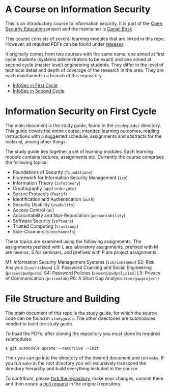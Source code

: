 A Course on Information Security
===============================================================================

This is an introductory course to information security.  It is part of the 
[Open Security Education][OpenSecEd] project and the maintainer is [Daniel 
Bosk](https://github.com/dbosk/)
    
This course consists of several learning modules that are linked in this repo.  
However, all required PDFs can be found under [releases](releases)

It originally comes from two courses with the same name, one aimed at first 
cycle students (systems administrators to be exact) and one aimed at second 
cycle (master level) engineering students.  They differ in the level of 
technical detail and depth of coverage of the research in the area.  They are 
each maintained in a branch of this repository:

- [InfoSec in First Cycle](tree/first)
- [InfoSec in Second Cycle](tree/second)

[OpenSecEd]: https://github.com/OpenSecEd/


Information Security on First Cycle
===============================================================================

The main document is the study guide, found in the `studyguide/` directory.  
This guide covers the entire course: intended learning outcomes, reading 
instructions with a suggested schedule, assignments and abstracts for the 
material, among other things.

The study guide ties together a set of learning modules.  Each learning module 
contains lectures, assignments etc.  Currently the course comprises the 
following topics:

 - Foundations of Security (`foundations`)
 - Framework for Information Security Management (`ism`)
 - Information Theory (`infotheory`)
 - Cryptography (`appliedcrypto`)
 - Secure Protocols (`fverif`)
 - Identification and Authentication (`auth`)
 - Security Usability (`usability`)
 - Access Control (`ac`)
 - Accountability and Non-Repudiation (`accountability`)
 - Software Security (`software`)
 - Trusted Computing (`trustcomp`)
 - Side-Channels (`sidechannels`)

These topics are examined using the following assignments.  The assignments 
prefixed with L are laboratory assignments, prefixed with M are memos, S for 
seminars, and prefixed with P are project assignments.

 M1: Information Security Management Systems (`ism/ismsmemo`)
 S2: Risk Analysis (`ism/risksem`)
 L3: Password Cracking and Social Engineering (`passwd/pwdguess`)
 S4: Password Policies (`passwd/pwdpolicies`)
 L5: Privacy of Communication (`pricomlab`)
 P6: A Short Gap Analysis (`ism/gapproject`)


File Structure and Building
===============================================================================

The main document of this repo is the study guide, for which the source code 
can be found in `studyguide`.  The other directories are submodules needed to 
build the study guide.

*To build* the PDFs, after cloning the repository you must clone its required 
submodules:
```shell
$ git submodule update --recursive --init
```
Then you can go into the directory of the desired document and run `make`.
If you run `make` in the root directory you will recursively transcend the 
directory hierarchy and build everything included in the course.


*To contribute*, please [fork the repository][ForkARepo], make your changes, 
commit them and then create a [pull request][PullRequest] in the original 
repository.

[ForkARepo]: https://help.github.com/articles/fork-a-repo/
[PullRequest]: https://help.github.com/articles/using-pull-requests/
